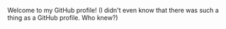 Welcome to my GitHub profile!
(I didn't even know that there was such a thing as a GitHub profile. Who knew?)
